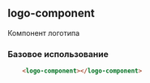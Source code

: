 ## logo-component

Компонент логотипа

### Базовое использование

```html
    <logo-component></logo-component>
```